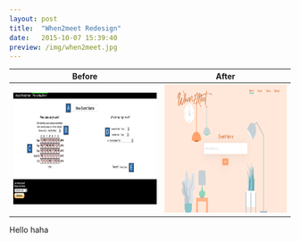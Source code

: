 ```yaml
---
layout: post
title:  "When2meet Redesign"
date:   2015-10-07 15:39:40
preview: /img/when2meet.jpg
---
```


Before                                                              |  After
--------------------------------------------------------------------|--------------------------------------------------------------------
<img src="/img/when2meet now.png" alt="When2meet" title="Old version" height="200" /> |<img src="/img/when2meet homepage.jpg" alt="When2meet" title="New version" height="230" />


Hello
haha
